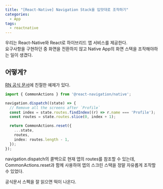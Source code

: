 ```yaml
---
title: "[React-Native] Navigation Stack을 입맛대로 조작하기"
categories:
  - App
tags:
  - reactnative
---
```


우리는 React-Native와 React로 하이브리드 앱 서비스를 제공한다.  
요구사항을 구현하던 중 화면을 전환하지 않고 Native App의 화면 스택을 조작해야하는 일이 생겼다.  

## 어떻게?
[RN 공식 문서](https://reactnavigation.org/docs/navigation-actions/)에 친절한 예제가 있다.  

``` typescript
import { CommonActions } from '@react-navigation/native';

navigation.dispatch((state) => {
  // Remove all the screens after `Profile`
  const index = state.routes.findIndex((r) => r.name === 'Profile');
  const routes = state.routes.slice(0, index + 1);

  return CommonActions.reset({
    ...state,
    routes,
    index: routes.length - 1,
  });
});
```

navigation.dispatch의 콜백으로 현재 앱의 routes를 참조할 수 있는데,  
CommonActions.reset과 함께 사용하여 앱의 스크린 스택을 정말 자유롭게 조작할 수 있었다.  


공식문서 스펙을 잘 읽으면 떡이 나온다.